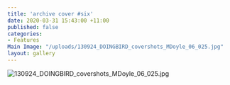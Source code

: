 ```yaml
---
title: 'archive cover #six'
date: 2020-03-31 15:43:00 +11:00
published: false
categories:
- Features
Main Image: "/uploads/130924_DOINGBIRD_covershots_MDoyle_06_025.jpg"
layout: gallery
---
```


![130924_DOINGBIRD_covershots_MDoyle_06_025.jpg](/uploads/130924_DOINGBIRD_covershots_MDoyle_06_025.jpg)